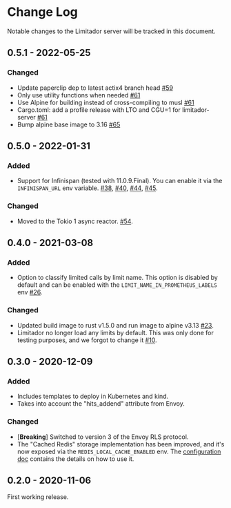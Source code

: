 # Change Log

Notable changes to the Limitador server will be tracked in this document.

## 0.5.1 - 2022-05-25

### Changed

- Update paperclip dep to latest actix4 branch head [#59](https://github.com/kuadrant/limitador/pull/59)
- Only use utility functions when needed [#61](https://github.com/kuadrant/limitador/pull/61)
- Use Alpine for building instead of cross-compiling to musl [#61](https://github.com/kuadrant/limitador/pull/61)
- Cargo.toml: add a profile release with LTO and CGU=1 for limitador-server [#61](https://github.com/kuadrant/limitador/pull/61)
- Bump alpine base image to 3.16 [#65](https://github.com/kuadrant/limitador/pull/65)

## 0.5.0 - 2022-01-31

### Added

- Support for Infinispan (tested with 11.0.9.Final). You can enable it via the
`INFINISPAN_URL` env variable. [#38](https://github.com/kuadrant/limitador/pull/38),
[#40](https://github.com/kuadrant/limitador/pull/40), [#44](https://github.com/kuadrant/limitador/pull/44),
[#45](https://github.com/kuadrant/limitador/pull/45).

### Changed

- Moved to the Tokio 1 async reactor. [#54](https://github.com/kuadrant/limitador/pull/54).

## 0.4.0 - 2021-03-08

### Added

- Option to classify limited calls by limit name. This option is disabled by
default and can be enabled with the `LIMIT_NAME_IN_PROMETHEUS_LABELS` env
[#26](https://github.com/kuadrant/limitador/pull/26).

### Changed

- Updated build image to rust v1.5.0 and run image to alpine v3.13
[#23](https://github.com/kuadrant/limitador/pull/23).
- Limitador no longer load any limits by default. This was only done for testing
purposes, and we forgot to change it
[#10](https://github.com/kuadrant/limitador/pull/10).


## 0.3.0 - 2020-12-09

### Added

- Includes templates to deploy in Kubernetes and kind.
- Takes into account the "hits_addend" attribute from Envoy.

### Changed

- [__Breaking__] Switched to version 3 of the Envoy RLS protocol.
- The "Cached Redis" storage implementation has been improved, and it's now
exposed via the `REDIS_LOCAL_CACHE_ENABLED` env. The [configuration
doc](docs/configuration.md) contains the details on how to use it.


## 0.2.0 - 2020-11-06

First working release.
